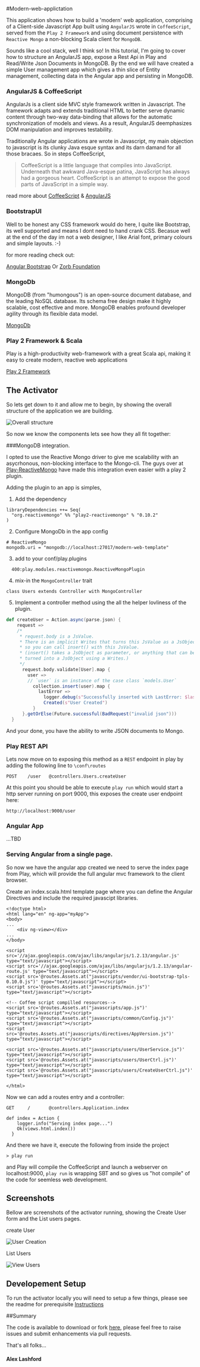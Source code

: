 
#Modern-web-applictation 

This application shows how to build a 'modern' web application, comprising of a Client-side Javascript App built using
``AngularJS`` wrote in ``CoffeeScript``, served from the ``Play 2 Framework`` and using document persistence with
``Reactive Mongo`` a non-blocking Scala client for ``MongoDB``.

Sounds like a cool stack, well I think so!  In this tutorial, I'm going to cover how to structure an AngularJS app,
expose a Rest Api in Play and Read/Write Json Documents in MongoDB.  By the end we will have created a simple User
management app which gives a thin slice of Entity management, collecting data in the Angular app and persisting in MongoDB.

### AngularJS & CoffeeScript

AngularJs is a client side MVC style framework written in Javascript. The framework adapts and extends traditional HTML to better serve dynamic content through two-way data-binding that allows for the automatic synchronization of models and views. As a result, AngularJS deemphasizes DOM manipulation and improves testability.

Traditionally Angular applications are wrote in Javascript, my main objection to javascript is its clunky Java esque syntax and its darn damand for all those bracaes.  So in steps CoffeeScript, 

>CoffeeScript is a little language that compiles into JavaScript. Underneath that awkward Java-esque patina,
>JavaScript has always had a gorgeous heart. CoffeeScript is an attempt to expose the good parts of 
>JavaScript in a simple way.

read more about [CoffeeScript](http://coffeescript.org/) & [AngularJS](http://angularjs.org/)

### BootstrapUI

Well to be honest any CSS framework would do here, I quite like Bootstrap, its well supported and means I dont need to hand crank CSS.  Becasue well at the end of the day im not a web designer, I like Arial font, primary colours and simple layouts. :-) 

for more reading check out:

[Angular Bootstrap](http://angular-ui.github.io/bootstrap/)
Or 
[Zorb Foundation](http://foundation.zurb.com/)

### MongoDb

MongoDB (from "humongous") is an open-source document database, and the leading NoSQL database.  Its schema free design make it highly scalable, cost effective and more.  MongoDB enables profound developer agility through its flexible data model.  

[MongoDb](http://www.mongodb.com)

### Play 2 Framework & Scala

Play is a high-productivity web-framework with a great Scala api, making it easy to create modern, reactive web applications

[Play 2 Framework](http://www.playframework.com/documentation/2.2.x/Home)


## The Activator
So lets get down to it and allow me to begin, by showing the overall structure of the application we are building.

![Overall structure](https://raw.github.com/lashford/modern-web-template/master/tutorial/overview.png)

So now we know the components lets see how they all fit together:

###MongoDB integration.

I opted to use the Reactive Mongo driver to give me scalability with an asycrhonous, non-blocking interface to the Mongo-cli.
The guys over at [Play-ReactiveMongo](https://github.com/ReactiveMongo/Play-ReactiveMongo) have made this integration even easier with a play 2 plugin.

Adding the plugin to an app is simples,

1.  Add the dependency
```
libraryDependencies ++= Seq(
  "org.reactivemongo" %% "play2-reactivemongo" % "0.10.2"
)
```
2. Configure MongoDb in the app config
```
# ReactiveMongo
mongodb.uri = "mongodb://localhost:27017/modern-web-template"
```
3. add to your conf/play.plugins
```
  400:play.modules.reactivemongo.ReactiveMongoPlugin
```
4. mix-in the `MongoController` trait
```
class Users extends Controller with MongoController
```
5. Implement a controller method using the all the helper lovliness of the plugin.
```scala
def createUser = Action.async(parse.json) {
    request =>
    /*
     * request.body is a JsValue.
     * There is an implicit Writes that turns this JsValue as a JsObject,
     * so you can call insert() with this JsValue.
     * (insert() takes a JsObject as parameter, or anything that can be
     * turned into a JsObject using a Writes.)
     */
      request.body.validate[User].map {
        user =>
        // `user` is an instance of the case class `models.User`
          collection.insert(user).map {
            lastError =>
              logger.debug(s"Successfully inserted with LastError: $lastError")
              Created(s"User Created")
          }
      }.getOrElse(Future.successful(BadRequest("invalid json")))
  }
```

And your done, you have the ability to write JSON documents to Mongo.

### Play REST API

Lets now move on to exposing this method as a `REST` endpoint in play by adding the following line to `\conf\routes`

```
POST    /user   @controllers.Users.createUser
```

At this point you should be able to execute `play run` which would start a http server running on port 9000, this exposes the create user endpoint here:

```
http://localhost:9000/user
```

### Angular App

...TBD



### Serving Angular from a single page.

So now we have the angular app created we need to serve the index page from Play, which will provide the full angular mvc framework to the client browser.

Create an index.scala.html template page where you can define the Angular Directives and include the required javascipt libraries.

```
<!doctype html>
<html lang="en" ng-app="myApp">
<body>
...
    <div ng-view></div>
...
</body>

<script src='//ajax.googleapis.com/ajax/libs/angularjs/1.2.13/angular.js' type="text/javascript"></script>
<script src='//ajax.googleapis.com/ajax/libs/angularjs/1.2.13/angular-route.js' type="text/javascript"></script>
<script src='@routes.Assets.at("javascripts/vendor/ui-bootstrap-tpls-0.10.0.js")' type="text/javascript"></script>
<script src='@routes.Assets.at("javascripts/main.js")' type="text/javascript"></script>

<!-- Coffee script compilled resources-->
<script src='@routes.Assets.at("javascripts/app.js")' type="text/javascript"></script>
<script src='@routes.Assets.at("javascripts/common/Config.js")' type="text/javascript"></script>
<script src='@routes.Assets.at("javascripts/directives/AppVersion.js")' type="text/javascript"></script>

<script src='@routes.Assets.at("javascripts/users/UserService.js")' type="text/javascript"></script>
<script src='@routes.Assets.at("javascripts/users/UserCtrl.js")' type="text/javascript"></script>
<script src='@routes.Assets.at("javascripts/users/CreateUserCtrl.js")' type="text/javascript"></script>

</html>
```

Now we can add a routes entry and a controller:
```
GET     /       @controllers.Application.index
```
```
def index = Action {
    logger.info("Serving index page...")
    Ok(views.html.index())
  }
```

And there we have it, execute the following from inside the project  
```
> play run
```
and Play will compile the CoffeeScript and launch a webserver on localhost:9000, `play run` is wrapping SBT and so gives us "hot compile" of the code for seemless web development.

## Screenshots
Bellow are screenshots of the activator running, showing the Create User form and the List users pages.

create User

![User Creation](https://raw.github.com/lashford/modern-web-template/master/tutorial/create.png)

List Users

![View Users](https://raw.github.com/lashford/modern-web-template/master/tutorial/view.png)

## Developement Setup

To run the activator locally you will need to setup a few things, please see the readme for prerequisite [Instructions](http://github.com/lashford/modern-web-template/blob/master/README.md)

##Summary

The code is available to download or fork [here](http://github.com/lashford/modern-web-template/), please feel free to raise issues and submit enhancements via pull requests.

That's all folks...

#### Alex Lashford